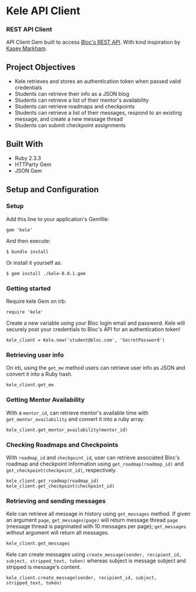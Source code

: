 # Kele API Client

### REST API Client

API Client Gem built to access [Bloc's REST API](http://docs.blocapi.apiary.io/#). With kind inspiration by [Kasey Markham](https://medium.com/@builtbykasey/kele-api-client-gem-case-study-5566b947fb46).

## Project Objectives

- Kele retrieves and stores an authentication token when passed valid credentials
- Students can retrieve their info as a JSON blog
- Students can retrieve a list of their mentor's availability
- Students can retrieve roadmaps and checkpoints
- Students can retrieve a list of their messages, respond to an existing message, and create a new message thread
- Students can submit checkpoint assignments

## Built With

- Ruby 2.3.3
- HTTParty Gem
- JSON Gem

## Setup and Configuration

### Setup

Add this line to your application's Gemfile:

`gem 'kele'`

And then execute:

`$ bundle install`

Or install it yourself as:

`$ gem install ./kele-0.0.1.gem`

### Getting started

Require kele Gem on irb:

    require 'kele'

Create a new variable using your Bloc login email and password. Kele will securely post your credentials to Bloc's API for an authentication token!

    kele_client = Kele.new('student@bloc.com', 'SecretPassword')

### Retrieving user info

On irb, using the `get_me` method users can retrieve user info as JSON and convert it into a Ruby hash.

    kele_client.get_me

### Getting Mentor Availability

With a `mentor_id`, can retrieve mentor's available time with `get_mentor_availability` and convert it into a ruby array.

    kele_client.get_mentor_availability(mentor_id)


### Checking Roadmaps and Checkpoints

With `roadmap_id` and `checkpoint_id`, user can retrieve associated Bloc's roadmap and checkpoint information using `get_roadmap(roadmap_id)` and `get_checkpoint(checkpoint_id)`, respectively.

    kele_client.get_roadmap(roadmap_id)
    kele_client.get_checkpoint(checkpoint_id)


### Retrieving and sending messages

Kele can retrieve all message in history using `get_messages` method. If given an argument `page`, `get_messages(page)` will return message thread `page` (message thread is pagninated with 10 messages per page); `get_messages` without argument will return all messages.

    kele_client.get_messages

Kele can create messages using `create_message(sender, recipient_id,  subject, stripped_text, token)` whereas subject is message subject and stripped is message's content.

    kele_client.create_message(sender, recipient_id, subject, stripped_text, token)
